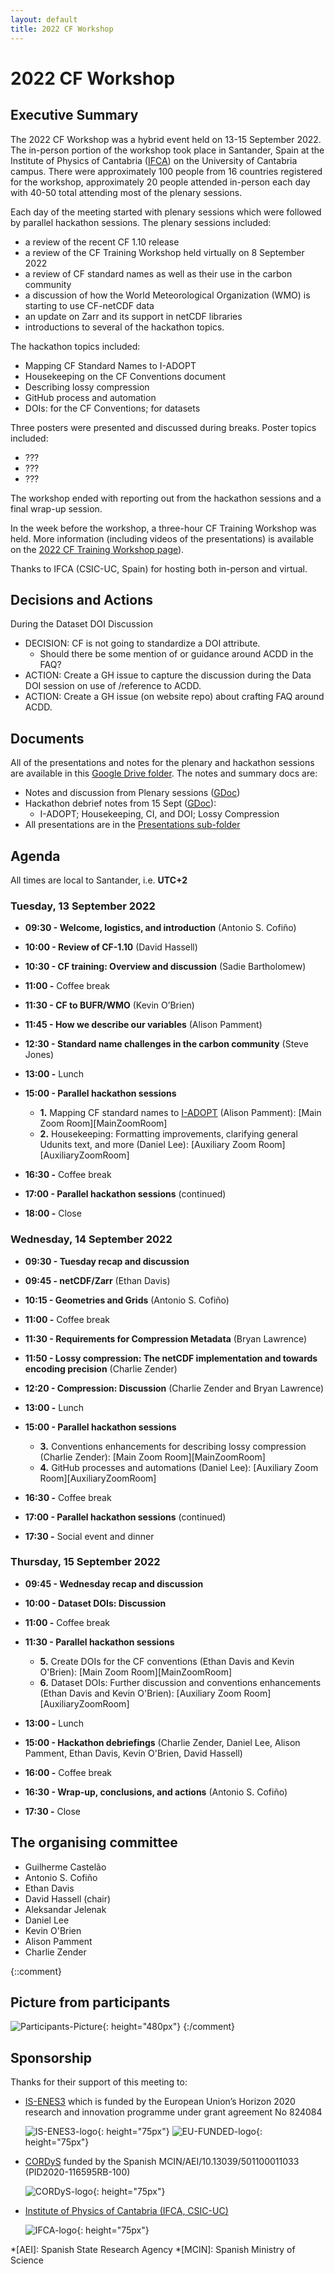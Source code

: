 ```yaml
---
layout: default
title: 2022 CF Workshop
---
```


# 2022 CF Workshop

## Executive Summary

The 2022 CF Workshop was a hybrid event held on 13-15 September 2022.
The in-person portion of the workshop took place in Santander, Spain at the Institute of Physics of Cantabria ([IFCA]) on the University of Cantabria campus.
There were approximately 100 people from 16 countries registered for the workshop, approximately 20 people attended in-person each day with 40-50 total attending most of the plenary sessions.

Each day of the meeting started with plenary sessions which were followed by parallel hackathon sessions.
The plenary sessions included:
* a review of the recent CF 1.10 release
* a review of the CF Training Workshop held virtually on 8 September 2022
* a review of CF standard names as well as their use in the carbon community
* a discussion of how the World Meteorological Organization (WMO) is starting to use CF-netCDF data
* an update on Zarr and its support in netCDF libraries
* introductions to several of the hackathon topics.

The hackathon topics included:
* Mapping CF Standard Names to I-ADOPT
* Housekeeping on the CF Conventions document
* Describing lossy compression
* GitHub process and automation
* DOIs: for the CF Conventions; for datasets

Three posters were presented and discussed during breaks. Poster topics included:
* ???
* ???
* ???

The workshop ended with reporting out from the hackathon sessions and a final wrap-up session.

In the week before the workshop, a three-hour CF Training Workshop was held.
More information (including videos of the presentations) is available on the [2022 CF Training Workshop page][TRAINING]).

Thanks to IFCA (CSIC-UC, Spain) for hosting both in-person and virtual.

## Decisions and Actions

During the Dataset DOI Discussion
* DECISION: CF is not going to standardize a DOI attribute.
  * Should there be some mention of or guidance around ACDD in the FAQ?
* ACTION: Create a GH issue to capture the discussion during the Data DOI session on use of /reference to ACDD.
* ACTION: Create a GH issue (on website repo) about crafting FAQ around ACDD.

## Documents

All of the presentations and notes for the plenary and hackathon sessions are available in this [Google Drive folder](https://drive.google.com/drive/folders/18BzZixnRUhV8nDqbeRE_ltVvWTF1BzVG).
The notes and summary docs are:
* Notes and discussion from Plenary sessions ([GDoc][Plenary-notes])
* Hackathon debrief notes from 15 Sept ([GDoc][Hackathon-debrief-notes]):
  * I-ADOPT; Housekeeping, CI, and DOI; Lossy Compression
* All presentations are in the [Presentations sub-folder][Presentation-folder]

[Plenary-notes]: https://docs.google.com/document/d/1krLEGKu82-YTAbQ2gWLX5-9cq3q2cjqSqkJZWiDlve4/edit
[Hackathon-debrief-notes]: https://docs.google.com/document/d/10kKCmN6Vi-xBEnJ2fj54OAy7f97AwTQopBJPwKRY3Bw/edit
[Presentation-folder]: https://drive.google.com/drive/u/0/folders/1MO2xZ3dBmyQYz8xLfZJ_ng1yhm_Sme_t

## Agenda

All times are local to Santander, i.e. **UTC+2**

### Tuesday, 13 September 2022

* **09:30 - Welcome, logistics, and introduction** (Antonio S. Cofiño)

* **10:00 - Review of CF-1.10** (David Hassell)

* **10:30 - CF training: Overview and discussion** (Sadie Bartholomew)

* **11:00 -** Coffee break

* **11:30 - CF to BUFR/WMO** (Kevin O’Brien)

* **11:45 - How we describe our variables** (Alison Pamment)

* **12:30 - Standard name challenges in the carbon community** (Steve Jones)

* **13:00 -** Lunch

* **15:00 - Parallel hackathon sessions**
  * **1.** Mapping CF standard names to [I-ADOPT](https://doi.org/10.15497/RDA00071) (Alison Pamment): [Main Zoom Room][MainZoomRoom] 
  * **2.** Housekeeping: Formatting improvements, clarifying general Udunits text, and more (Daniel Lee): [Auxiliary Zoom Room][AuxiliaryZoomRoom]

* **16:30 -** Coffee break

* **17:00 - Parallel hackathon sessions** (continued)

* **18:00 -** Close

### Wednesday, 14 September 2022

* **09:30 - Tuesday recap and discussion**

* **09:45 - netCDF/Zarr** (Ethan Davis)

* **10:15 - Geometries and Grids** (Antonio S. Cofiño)

* **11:00 -** Coffee break

* **11:30 - Requirements for Compression Metadata** (Bryan Lawrence)

* **11:50 - Lossy compression: The netCDF implementation and towards encoding precision** (Charlie Zender)

* **12:20 - Compression: Discussion** (Charlie Zender and Bryan Lawrence)

* **13:00 -** Lunch

* **15:00 - Parallel hackathon sessions**
  * **3.** Conventions enhancements for describing lossy compression (Charlie Zender): [Main Zoom Room][MainZoomRoom]
  * **4.** GitHub processes and automations (Daniel Lee): [Auxiliary Zoom Room][AuxiliaryZoomRoom]

* **16:30 -** Coffee break

* **17:00 - Parallel hackathon sessions** (continued)

* **17:30 -** Social event and dinner

### Thursday, 15 September 2022

* **09:45 - Wednesday recap and discussion**

* **10:00 - Dataset DOIs: Discussion**

* **11:00 -** Coffee break

* **11:30 - Parallel hackathon sessions**
  * **5.** Create DOIs for the CF conventions (Ethan Davis and Kevin O'Brien): [Main Zoom Room][MainZoomRoom] 
  * **6.** Dataset DOIs: Further discussion and conventions enhancements (Ethan Davis and Kevin O'Brien): [Auxiliary Zoom Room][AuxiliaryZoomRoom]

* **13:00 -** Lunch

* **15:00 - Hackathon debriefings** (Charlie Zender, Daniel Lee, Alison Pamment, Ethan Davis, Kevin O'Brien, David Hassell)

* **16:00 -** Coffee break

* **16:30 - Wrap-up, conclusions, and actions** (Antonio S. Cofiño)

* **17:30 -** Close

## The organising committee

* Guilherme Castelão
* Antonio S. Cofiño
* Ethan Davis
* David Hassell (chair)
* Aleksandar Jelenak
* Daniel Lee
* Kevin O'Brien
* Alison Pamment
* Charlie Zender

{::comment}
## Picture from participants
![Participants-Picture]{: height="480px"}
{:/comment}
## Sponsorship

Thanks for their support of this meeting to: 
 - [IS-ENES3] which is funded by the European Union’s Horizon 2020 research and innovation programme under grant agreement No 824084
   
   ![IS-ENES3-logo]{: height="75px"} ![EU-FUNDED-logo]{: height="75px"}
 
 - [CORDyS] funded by the Spanish MCIN/AEI/10.13039/501100011033 (PID2020-116595RB-100)
   
   ![CORDyS-logo]{: height="75px"}
 
 - [Institute of Physics of Cantabria (IFCA, CSIC-UC)][IFCA]

   ![IFCA-logo]{: height="75px"}
 
[IS-ENES3]: https://is.enes.org "Infrastructure for the European Network for Earth System Modelling"
[IS-ENES3-logo]: 2022-workshop/is-enes3-logo.png
[EU-FUNDED-logo]: 2022-workshop/eu_funded_en.jpg
[CORDyS]: https://github.com/AEI-CORDyS "Contribution to the next generation of CORDEX regional climate projections: Dynamical and Statistical approaches"
[CORDyS-logo]: 2022-workshop/micin-aei-cordys_en.png 
[IFCA]: https://ifca.unican.es/en-us "Institute of Physics of Cantabria (IFCA, CSIC-UC)"
[IFCA-logo]: 2022-workshop/ifca-logo.png 
[TRAINING]: http://cfconventions.org/Training/2022-Training-Workshop.html "2022 CF Training Workshop"
[Participants-Picture]: 2022-workshop/Participants-Picture.jpg

*[AEI]: Spanish State Research Agency
*[MCIN]: Spanish Ministry of Science
